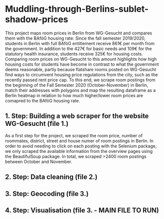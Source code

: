 # Muddling-through-Berlins-sublet-shadow-prices

This project maps room prices in Berlin from WG-Gesucht and compares them with the BAföG housing rate: Since the fall semester 2019/2020, students in Berlin with full BAföG entitlement receive 861€ per month from the government. In addition to the 427€ for basic needs and 109€ for the statutory health insurance, students receive 325€ for housing costs. Comparing room prices on WG-Gesucht to this amount highlights how high housing costs for students have become in contrast to what the government deems reasonable, partly because flatshare rooms posted on WG-Gesucht find ways to circumvent housing price regulations from the city, such as the recently passed rent price cap. 
To this end, we scrape room postings from the beginning of the Fall Semester 2020 (October-November) in Berlin, match their addresses with polygons and map the resulting dataframe as a Berlin heatmap in relation to how much higher/lower room prices are comapred to the BAföG housing rate.


## 1. Step: Building a web scraper for the website WG-Gesucht (file 1.)

As a first step for the project, we scraped the room price, number of roommates, district, street and house numer of room postings in Berlin. In order to avoid needing to click on each posting with the Selenium package, we only scraped the available information from the overview pages using the BeautifulSoup package. In total, we scraped >2400 room postings between October and November. 


## 2. Step: Data cleaning (file 2.)




## 3. Step: Geocoding (file 3.)




## 4. Step: Visualisation (file 3. - MAIN FILE TO RUN)


